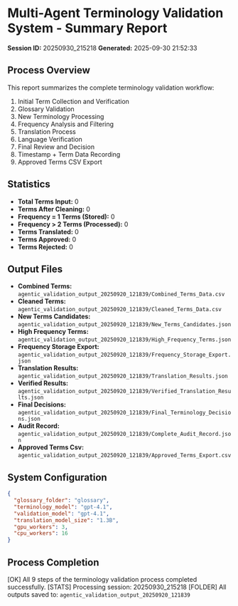 # Multi-Agent Terminology Validation System - Summary Report

**Session ID:** 20250930_215218
**Generated:** 2025-09-30 21:52:33

## Process Overview

This report summarizes the complete terminology validation workflow:
1. Initial Term Collection and Verification
2. Glossary Validation
3. New Terminology Processing
4. Frequency Analysis and Filtering
5. Translation Process
6. Language Verification
7. Final Review and Decision
8. Timestamp + Term Data Recording
9. Approved Terms CSV Export

## Statistics

- **Total Terms Input:** 0
- **Terms After Cleaning:** 0
- **Frequency = 1 Terms (Stored):** 0
- **Frequency > 2 Terms (Processed):** 0
- **Terms Translated:** 0
- **Terms Approved:** 0
- **Terms Rejected:** 0

## Output Files

- **Combined Terms:** `agentic_validation_output_20250920_121839/Combined_Terms_Data.csv`
- **Cleaned Terms:** `agentic_validation_output_20250920_121839/Cleaned_Terms_Data.csv`
- **New Terms Candidates:** `agentic_validation_output_20250920_121839/New_Terms_Candidates.json`
- **High Frequency Terms:** `agentic_validation_output_20250920_121839/High_Frequency_Terms.json`
- **Frequency Storage Export:** `agentic_validation_output_20250920_121839/Frequency_Storage_Export.json`
- **Translation Results:** `agentic_validation_output_20250920_121839/Translation_Results.json`
- **Verified Results:** `agentic_validation_output_20250920_121839/Verified_Translation_Results.json`
- **Final Decisions:** `agentic_validation_output_20250920_121839/Final_Terminology_Decisions.json`
- **Audit Record:** `agentic_validation_output_20250920_121839/Complete_Audit_Record.json`
- **Approved Terms Csv:** `agentic_validation_output_20250920_121839/Approved_Terms_Export.csv`

## System Configuration

```json
{
  "glossary_folder": "glossary",
  "terminology_model": "gpt-4.1",
  "validation_model": "gpt-4.1",
  "translation_model_size": "1.3B",
  "gpu_workers": 3,
  "cpu_workers": 16
}
```

## Process Completion

[OK] All 9 steps of the terminology validation process completed successfully.
[STATS] Processing session: 20250930_215218
[FOLDER] All outputs saved to: `agentic_validation_output_20250920_121839`
